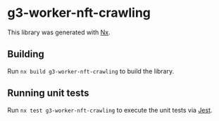 # g3-worker-nft-crawling

This library was generated with [Nx](https://nx.dev).

## Building

Run `nx build g3-worker-nft-crawling` to build the library.

## Running unit tests

Run `nx test g3-worker-nft-crawling` to execute the unit tests via [Jest](https://jestjs.io).
